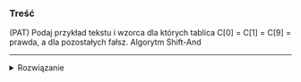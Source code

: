 ### Treść
(PAT)
Podaj przykład tekstu i wzorca dla których tablica C[0] = C[1] = C[9] = prawda, a dla pozostałych fałsz. Algorytm Shift-And

------
<details><summary>Rozwiązanie</summary>
<p>

?zbabrane pytanie?
c[i] := wektor bitów (aka słowo maszynowe)
edit:
KLO miał na myśli, że bit 0,1 i 9 są zapalone
wtedy pattern to: "pp2345678p0" dla C będącego wektorem bitów dla 'p' 
